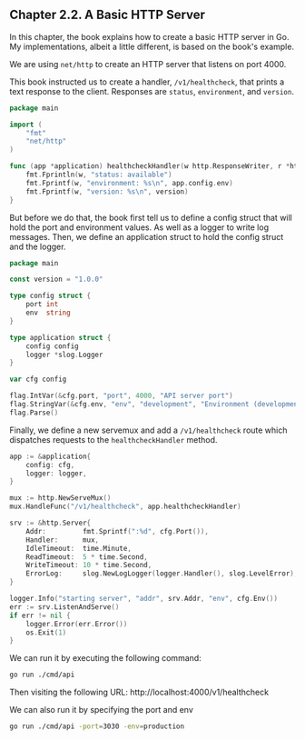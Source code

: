 ## Chapter 2.2. A Basic HTTP Server

In this chapter, the book explains how to create a basic HTTP server in Go.
My implementations, albeit a little different, is based on the book's example.

We are using `net/http` to create an HTTP server that listens on port 4000. 

This book instructed us to create a handler, `/v1/healthcheck`, 
that prints a text response to the client. Responses are `status`, `environment`, and `version`.

```go
package main

import (
	"fmt"
	"net/http"
)

func (app *application) healthcheckHandler(w http.ResponseWriter, r *http.Request) {
    fmt.Fprintln(w, "status: available")
    fmt.Fprintf(w, "environment: %s\n", app.config.env)
    fmt.Fprintf(w, "version: %s\n", version)
}
```

But before we do that, the book first tell us to define a config struct that will hold the port and environment values. 
As well as a logger to write log messages. Then, we define an application struct to hold the config struct and the logger.
```go
package main

const version = "1.0.0"

type config struct {
    port int
    env  string
}

type application struct {
    config config
    logger *slog.Logger
}
```

```go
var cfg config

flag.IntVar(&cfg.port, "port", 4000, "API server port")
flag.StringVar(&cfg.env, "env", "development", "Environment (development|staging|production)")
flag.Parse()
```

Finally, we define a new servemux and add a `/v1/healthcheck` route which dispatches requests to the `healthcheckHandler` method.
```go
app := &application{
    config: cfg,
    logger: logger,
}

mux := http.NewServeMux()
mux.HandleFunc("/v1/healthcheck", app.healthcheckHandler)

srv := &http.Server{
    Addr:         fmt.Sprintf(":%d", cfg.Port()),
    Handler:      mux,
    IdleTimeout:  time.Minute,
    ReadTimeout:  5 * time.Second,
    WriteTimeout: 10 * time.Second,
    ErrorLog:     slog.NewLogLogger(logger.Handler(), slog.LevelError),
}

logger.Info("starting server", "addr", srv.Addr, "env", cfg.Env())
err := srv.ListenAndServe()
if err != nil {
    logger.Error(err.Error())
    os.Exit(1)
}
```

We can run it by executing the following command:
```bash
go run ./cmd/api
```

Then visiting the following URL: http://localhost:4000/v1/healthcheck

We can also run it by specifying the port and env
```bash
go run ./cmd/api -port=3030 -env=production
```
